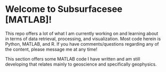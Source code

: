 # Welcome to Subsurfacesee [MATLAB]!

This repo offers a lot of what I am currently working on and learning 
about in terms of data retrieval, processing, and visualization. Most
code herein is Python, MATLAB, and R. If you have comments/questions
regarding any of the content, please message me at any time!

This section offers some MATLAB code I have written and am still developing
that relates mainly to geoscience and specifically geophysics.
